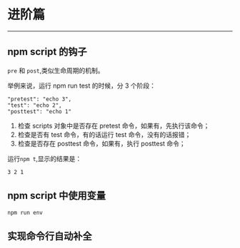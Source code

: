 # 进阶篇
---

## npm script 的钩子

`pre` 和 `post`,类似生命周期的机制。

举例来说，运行 npm run test 的时候，分 3 个阶段：

```
"pretest": "echo 3",
"test": "echo 2",
"posttest": "echo 1"
```

1. 检查 scripts 对象中是否存在 pretest 命令，如果有，先执行该命令；
2. 检查是否有 test 命令，有的话运行 test 命令，没有的话报错；
3. 检查是否存在 posttest 命令，如果有，执行 posttest 命令；

运行`npm t`,显示的结果是：

`
3
2
1
`

## npm script 中使用变量

```
npm run env
```

## 实现命令行自动补全